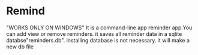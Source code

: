 # Remind
"WORKS ONLY ON WINDOWS"
It is a command-line app reminder app.You can add view or remove reminders. it saves all reminder data in a sqlite databse"reminders.db".
installing database is not necessary. it will make a new db file
